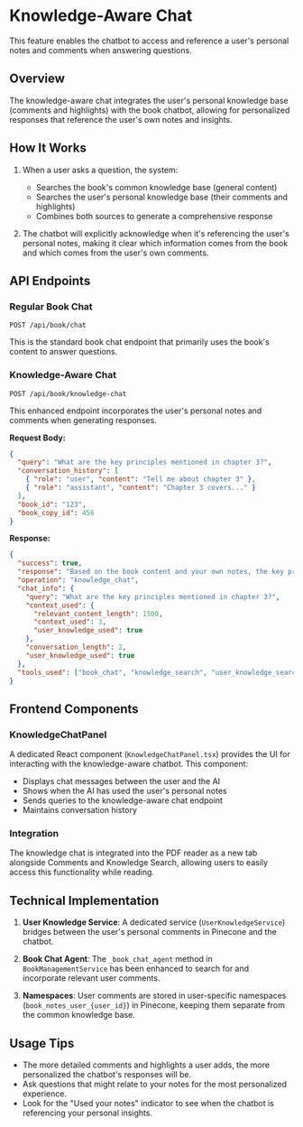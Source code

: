 # Knowledge-Aware Chat

This feature enables the chatbot to access and reference a user's personal notes and comments when answering questions.

## Overview

The knowledge-aware chat integrates the user's personal knowledge base (comments and highlights) with the book chatbot, allowing for personalized responses that reference the user's own notes and insights.

## How It Works

1. When a user asks a question, the system:
   - Searches the book's common knowledge base (general content)
   - Searches the user's personal knowledge base (their comments and highlights)
   - Combines both sources to generate a comprehensive response

2. The chatbot will explicitly acknowledge when it's referencing the user's personal notes, making it clear which information comes from the book and which comes from the user's own comments.

## API Endpoints

### Regular Book Chat

```
POST /api/book/chat
```

This is the standard book chat endpoint that primarily uses the book's content to answer questions.

### Knowledge-Aware Chat

```
POST /api/book/knowledge-chat
```

This enhanced endpoint incorporates the user's personal notes and comments when generating responses.

**Request Body:**
```json
{
  "query": "What are the key principles mentioned in chapter 3?",
  "conversation_history": [
    { "role": "user", "content": "Tell me about chapter 3" },
    { "role": "assistant", "content": "Chapter 3 covers..." }
  ],
  "book_id": "123",
  "book_copy_id": 456
}
```

**Response:**
```json
{
  "success": true,
  "response": "Based on the book content and your own notes, the key principles in chapter 3 are...",
  "operation": "knowledge_chat",
  "chat_info": {
    "query": "What are the key principles mentioned in chapter 3?",
    "context_used": {
      "relevant_content_length": 1500,
      "context_used": 3,
      "user_knowledge_used": true
    },
    "conversation_length": 2,
    "user_knowledge_used": true
  },
  "tools_used": ["book_chat", "knowledge_search", "user_knowledge_search"]
}
```

## Frontend Components

### KnowledgeChatPanel

A dedicated React component (`KnowledgeChatPanel.tsx`) provides the UI for interacting with the knowledge-aware chatbot. This component:

- Displays chat messages between the user and the AI
- Shows when the AI has used the user's personal notes
- Sends queries to the knowledge-aware chat endpoint
- Maintains conversation history

### Integration

The knowledge chat is integrated into the PDF reader as a new tab alongside Comments and Knowledge Search, allowing users to easily access this functionality while reading.

## Technical Implementation

1. **User Knowledge Service**: A dedicated service (`UserKnowledgeService`) bridges between the user's personal comments in Pinecone and the chatbot.

2. **Book Chat Agent**: The `_book_chat_agent` method in `BookManagementService` has been enhanced to search for and incorporate relevant user comments.

3. **Namespaces**: User comments are stored in user-specific namespaces (`book_notes_user_{user_id}`) in Pinecone, keeping them separate from the common knowledge base.

## Usage Tips

- The more detailed comments and highlights a user adds, the more personalized the chatbot's responses will be.
- Ask questions that might relate to your notes for the most personalized experience.
- Look for the "Used your notes" indicator to see when the chatbot is referencing your personal insights. 